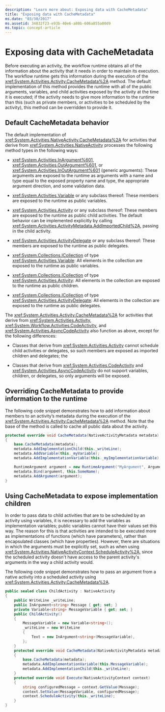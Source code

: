 ```yaml
---
description: "Learn more about: Exposing data with CacheMetadata"
title: "Exposing data with CacheMetadata"
ms.date: "03/30/2017"
ms.assetid: 34832f23-e93b-40e6-a80b-606a855a00d9
ms.topic: concept-article
---
```


# Exposing data with CacheMetadata

Before executing an activity, the workflow runtime obtains all of the information about the activity that it needs in order to maintain its execution. The workflow runtime gets this information during the execution of the <xref:System.Activities.Activity.CacheMetadata%2A> method. The default implementation of this method provides the runtime with all of the public arguments, variables, and child activities exposed by the activity at the time it is executed; if the activity needs to give more information to the runtime than this (such as private members, or activities to be scheduled by the activity), this method can be overridden to provide it.

## Default CacheMetadata behavior

The default implementation of <xref:System.Activities.NativeActivity.CacheMetadata%2A> for activities that derive from <xref:System.Activities.NativeActivity> processes the following method types in the following ways:

- <xref:System.Activities.InArgument%601>, <xref:System.Activities.OutArgument%601>, or <xref:System.Activities.InOutArgument%601> (generic arguments): These arguments are exposed to the runtime as arguments with a name and type equal to the exposed property name and type, the appropriate argument direction, and some validation data.

- <xref:System.Activities.Variable> or any subclass thereof: These members are exposed to the runtime as public variables.

- <xref:System.Activities.Activity> or any subclass thereof: These members are exposed to the runtime as public child activities. The default behavior can be implemented explicitly by calling <xref:System.Activities.ActivityMetadata.AddImportedChild%2A>, passing in the child activity.

- <xref:System.Activities.ActivityDelegate> or any subclass thereof: These members are exposed to the runtime as public delegates.

- <xref:System.Collections.ICollection> of type <xref:System.Activities.Variable>: All elements in the collection are exposed to the runtime as public variables.

- <xref:System.Collections.ICollection> of type <xref:System.Activities.Activity>: All elements in the collection are exposed to the runtime as public children.

- <xref:System.Collections.ICollection> of type <xref:System.Activities.ActivityDelegate>: All elements in the collection are exposed to the runtime as public delegates.

The <xref:System.Activities.Activity.CacheMetadata%2A> for activities that derive from <xref:System.Activities.Activity>, <xref:System.Workflow.Activities.CodeActivity>, and <xref:System.Activities.AsyncCodeActivity> also function as above, except for the following differences:

- Classes that derive from <xref:System.Activities.Activity> cannot schedule child activities or delegates, so such members are exposed as imported children and delegates; the

- Classes that derive from <xref:System.Activities.CodeActivity> and <xref:System.Activities.AsyncCodeActivity> do not support variables, children, or delegates, so only arguments will be exposed.

## Overriding CacheMetadata to provide information to the runtime

The following code snippet demonstrates how to add information about members to an activity’s metadata during the execution of the <xref:System.Activities.Activity.CacheMetadata%2A> method. Note that the base of the method is called to cache all public data about the activity.

```csharp
protected override void CacheMetadata(NativeActivityMetadata metadata)
{
    base.CacheMetadata(metadata);
    metadata.AddImplementationChild(this._writeLine);
    metadata.AddVariable(this._myVariable);
    metadata.AddImplementationVariable(this._myImplementationVariable);

    RuntimeArgument argument = new RuntimeArgument("MyArgument", ArgumentDirection.In, typeof(SomeType));
    metadata.Bind(argument, this.SomeName);
    metadata.AddArgument(argument);
}
```

## Using CacheMetadata to expose implementation children

In order to pass data to child activities that are to be scheduled by an activity using variables, it is necessary to add the variables as implementation variables; public variables cannot have their values set this way. The reason for this is that activities are intended to be executed more as implementations of functions (which have parameters), rather than encapsulated classes (which have properties). However, there are situations in which the arguments must be explicitly set, such as when using <xref:System.Activities.NativeActivityContext.ScheduleActivity%2A>, since the scheduled activity doesn't have access to the parent activity's arguments in the way a child activity would.

The following code snippet demonstrates how to pass an argument from a native activity into a scheduled activity using <xref:System.Activities.Activity.CacheMetadata%2A>.

```csharp
public sealed class ChildActivity : NativeActivity
{
    public WriteLine _writeLine;
    public InArgument<string> Message { get; set; }
    private Variable<string> MessageVariable { get; set; }
    public ChildActivity()
    {
        MessageVariable = new Variable<string>();
        _writeLine = new WriteLine
        {
            Text = new InArgument<string>(MessageVariable),
        };
    }
    protected override void CacheMetadata(NativeActivityMetadata metadata)
    {
        base.CacheMetadata(metadata);
        metadata.AddImplementationVariable(this.MessageVariable);
        metadata.AddImplementationChild(this._writeLine);
    }
    protected override void Execute(NativeActivityContext context)
    {
        string configuredMessage = context.GetValue(Message);
        context.SetValue(MessageVariable, configuredMessage);
        context.ScheduleActivity(this._writeLine);
    }
}
```
